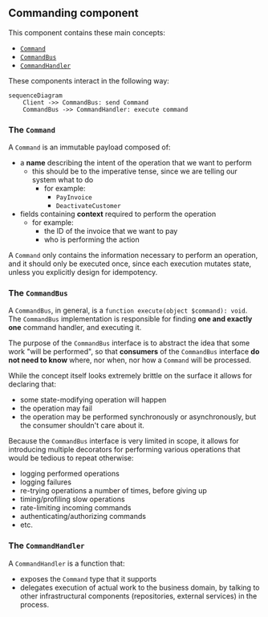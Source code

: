 ## Commanding component

This component contains these main concepts:

* [`Command`](./Domain/Command.php)
* [`CommandBus`](./Infrastructure/CommandBus.php)
* [`CommandHandler`](./Infrastructure/CommandHandler.php)

These components interact in the following way:

```mermaid
sequenceDiagram
    Client ->> CommandBus: send Command
    CommandBus ->> CommandHandler: execute command
```

### The `Command`

A `Command` is an immutable payload composed of:

* a **name** describing the intent of the operation that we want to perform
    * this should be to the imperative tense, since we are telling our system what to do
        * for example:
            * `PayInvoice`
            * `DeactivateCustomer`
* fields containing **context** required to perform the operation
    * for example:
        * the ID of the invoice that we want to pay
        * who is performing the action

A `Command` only contains the information necessary to perform an operation, and
it should only be executed once, since each execution mutates state, unless you
explicitly design for idempotency.

### The `CommandBus`

A `CommandBus`, in general, is a `function execute(object $command): void`.
The `CommandBus` implementation is responsible for finding **one and exactly one**
command handler, and executing it.

The purpose of the `CommandBus` interface is to abstract the idea that some work "will be
performed", so that **consumers**  of the `CommandBus` interface **do not need to know** where,
nor when, nor how a `Command` will be processed.

While the concept itself looks extremely brittle on the surface it allows for declaring
that:

* some state-modifying operation will happen
* the operation may fail
* the operation may be performed synchronously or asynchronously, but the consumer
  shouldn't care about it.

Because the `CommandBus` interface is very limited in scope, it allows for introducing
multiple decorators for performing various operations that would be tedious to repeat
otherwise:

* logging performed operations
* logging failures
* re-trying operations a number of times, before giving up
* timing/profiling slow operations
* rate-limiting incoming commands
* authenticating/authorizing commands
* etc.

### The `CommandHandler`

A `CommandHandler` is a function that:

* exposes the `Command` type that it supports
* delegates execution of actual work to the business domain, by talking to other infrastructural
  components (repositories, external services) in the process.
